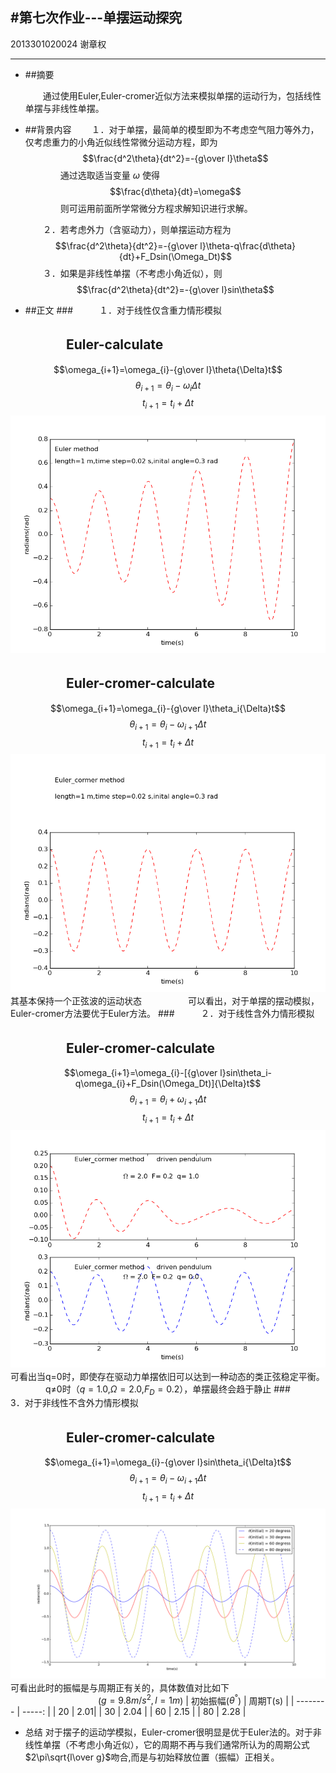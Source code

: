 ﻿#第七次作业---单摆运动探究
-------------



2013301020024 谢章权

   
---
 - ##摘要

    　　通过使用Euler,Euler-cromer近似方法来模拟单摆的运动行为，包括线性单摆与非线性单摆。

 - ##背景内容
    　　１．对于单摆，最简单的模型即为不考虑空气阻力等外力，仅考虑重力的小角近似线性常微分运动方程，即为
            $$\frac{d^2\theta}{dt^2}=-{g\over l}\theta$$
　　　　通过选取适当变量  $\omega$  使得
             $$\frac{d\theta}{dt}=\omega$$
　　　　则可运用前面所学常微分方程求解知识进行求解。

    　　２．若考虑外力（含驱动力），则单摆运动方程为
            $$\frac{d^2\theta}{dt^2}=-{g\over l}\theta-q\frac{d\theta}{dt}+F_Dsin(\Omega_Dt)$$
   　　３．如果是非线性单摆（不考虑小角近似），则
            $$\frac{d^2\theta}{dt^2}=-{g\over l}sin\theta$$

     
 - ##正文
###　　　１．对于线性仅含重力情形模拟
## 　　 　　Euler-calculate
$$\omega_{i+1}=\omega_{i}-{g\over l}\theta{\Delta}t$$
$$\theta_{i+1}=\theta_{i}-\omega_i{\Delta}t$$
$$t_{i+1}=t_{i}+{\Delta}t$$
![Euler模拟](https://github.com/x-blossom/computationalphysics-2013301020024/blob/master/7th/EULER-non%20force.png)
## 　　 　　Euler-cromer-calculate
$$\omega_{i+1}=\omega_{i}-{g\over l}\theta_i{\Delta}t$$
$$\theta_{i+1}=\theta_{i}-\omega_{i+1}{\Delta}t$$
$$t_{i+1}=t_{i}+{\Delta}t$$
![Euler-cromer模拟](https://github.com/x-blossom/computationalphysics-2013301020024/blob/master/7th/Euler_cromer-non%20force.png)
　　　　　其基本保持一个正弦波的运动状态
　　　　　可以看出，对于单摆的摆动模拟，Euler-cromer方法要优于Euler方法。
###　　　２．对于线性含外力情形模拟
## 　 　　　Euler-cromer-calculate
$$\omega_{i+1}=\omega_{i}-[{g\over l}sin\theta_i-q\omega_{i}+F_Dsin(\Omega_Dt)]{\Delta}t$$
$$\theta_{i+1}=\theta_{i}+\omega_{i+1}{\Delta}t$$
$$t_{i+1}=t_{i}+{\Delta}t$$
![Euler-cromer模拟](https://github.com/x-blossom/computationalphysics-2013301020024/blob/master/7th/driving-force.png)
　　　　可看出当q=0时，即使存在驱动力单摆依旧可以达到一种动态的类正弦稳定平衡。
　　　　q$\neq$0时（$q=1.0$,$\Omega=2.0$,$F_D=0.2$），单摆最终会趋于静止
###　　　3．对于非线性不含外力情形模拟
## 　 　　　Euler-cromer-calculate
$$\omega_{i+1}=\omega_{i}-{g\over l}sin\theta_i{\Delta}t$$
$$\theta_{i+1}=\theta_{i}-\omega_{i+1}{\Delta}t$$
$$t_{i+1}=t_{i}+{\Delta}t$$
![Euler-cromer模拟](https://github.com/x-blossom/computationalphysics-2013301020024/blob/master/7th/3.8.png)
　　　　可看出此时的振幅是与周期正有关的，具体数值对比如下
　　　　　　　　　　($g=9.8m/s^2,l=1m$)
| 初始振幅($\theta^°$)        | 周期T(s)   |
| --------   | -----:  |
|  20    |  2.01|
|   30     |  2.04   |
|    60     |   2.15    |
|    80     |    2.28   |


 - 总结
对于摆子的运动学模拟，Euler-cromer很明显是优于Euler法的。对于非线性单摆（不考虑小角近似），它的周期不再与我们通常所认为的周期公式$2\pi\sqrt{l\over g}$吻合,而是与初始释放位置（振幅）正相关。



